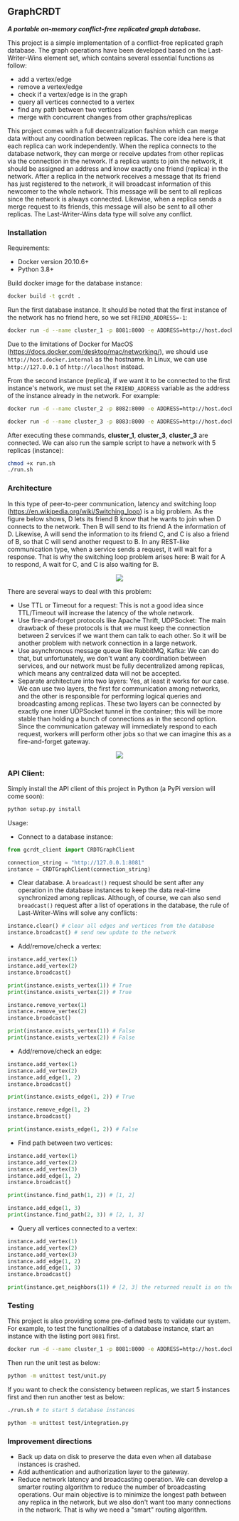 ## GraphCRDT

***A portable on-memory conflict-free replicated graph database.***


This project is a simple implementation of a conflict-free replicated graph database. The graph operations have been developed based on the Last-Writer-Wins element set, which contains several essential functions as follow:
- add a vertex/edge
- remove a vertex/edge
- check if a vertex/edge is in the graph
- query all vertices connected to a vertex
- find any path between two vertices
- merge with concurrent changes from other graphs/replicas

This project comes with a full decentralization fashion which can merge data without any coordination between replicas. The core idea here is that each replica can work independently. When the replica connects to the database network, they can merge or receive updates from other replicas via the connection in the network. If a replica wants to join the network, it should be assigned an address and know exactly one friend (replica) in the network. After a replica in the network receives a message that its friend has just registered to the network, it will broadcast information of this newcomer to the whole network. This message will be sent to all replicas since the network is always connected. Likewise, when a replica sends a merge request to its friends, this message will also be sent to all other replicas. The Last-Writer-Wins data type will solve any conflict.

### Installation

Requirements:

- Docker version 20.10.6+ 
- Python 3.8+

Build docker image for the database instance:

```bash
docker build -t gcrdt .
```

Run the first database instance. It should be noted that the first instance of the network has no friend here, so we set `FRIEND_ADDRESS=-1`:
```bash
docker run -d --name cluster_1 -p 8081:8000 -e ADDRESS=http://host.docker.internal:8081 -e FRIEND_ADDRESS=-1 gcrdt
```
Due to the limitations of Docker for MacOS (https://docs.docker.com/desktop/mac/networking/), we should use `http://host.docker.internal` as the hostname. In Linux, we can use `http://127.0.0.1` of `http://localhost` instead.
 
From the second instance (replica), if we want it to be connected to the first instance's network, we must set the `FRIEND_ADDRESS` variable as the address of the instance already in the network. For example:

```bash
docker run -d --name cluster_2 -p 8082:8000 -e ADDRESS=http://host.docker.internal:8082 -e FRIEND_ADDRESS=http://host.docker.internal:8081 gcrdt

docker run -d --name cluster_3 -p 8083:8000 -e ADDRESS=http://host.docker.internal:8083 -e FRIEND_ADDRESS=http://host.docker.internal:8082 gcrdt
```

After executing these commands, **cluster_1**, **cluster_3**, **cluster_3** are connected. We can also run the sample script to have a network with 5 replicas (instance):
```bash
chmod +x run.sh
./run.sh
```

### Architecture


In this type of peer-to-peer communication, latency and switching loop (https://en.wikipedia.org/wiki/Switching_loop) is a big problem. As the figure below shows, D lets its friend B know that he wants to join when D connects to the network. Then B will send to its friend A the information of D. Likewise, A will send the information to its friend C, and C is also a friend of B, so that C will send another request to B. In any REST-like communication type, when a service sends a request, it will wait for a response. That is why the switching loop problem arises here: B wait for A to respond, A wait for C, and C is also waiting for B.
<p align="center">
  <img src="https://i.imgur.com/brmnztR.png" />
</p>

There are several ways to deal with this problem:

- Use TTL or Timeout for a request: This is not a good idea since TTL/Timeout will increase the latency of the whole network.
- Use fire-and-forget protocols like Apache Thrift, UDPSocket: The main drawback of these protocols is that we must keep the connection between 2 services if we want them can talk to each other. So it will be another problem with network connection in a large network.
- Use asynchronous message queue like RabbitMQ, Kafka: We can do that, but unfortunately, we don't want any coordination between services, and our network must be fully decentralized among replicas, which means any centralized data will not be accepted.
- Separate architecture into two layers: Yes, at least it works for our case. We can use two layers, the first for communication among networks, and the other is responsible for performing logical queries and broadcasting among replicas. These two layers can be connected by exactly one inner UDPSocket tunnel in the container; this will be more stable than holding a bunch of connections as in the second option. Since the communication gateway will immediately respond to each request, workers will perform other jobs so that we can imagine this as a fire-and-forget gateway.

<p align="center">
  <img src="https://i.imgur.com/F0FxMu8.png" />
</p>



### API Client:

Simply install the API client of this project in Python (a PyPi version will come soon):
```bash
python setup.py install
```

Usage:

- Connect to a database instance:
```python
from gcrdt_client import CRDTGraphClient

connection_string = "http://127.0.0.1:8081"
instance = CRDTGraphClient(connection_string)
```
- Clear database. A `broadcast()` request should be sent after any operation in the database instances to keep the data real-time synchronized among replicas. Although, of course, we can also send `broadcast()` request after a list of operations in the database, the rule of Last-Writer-Wins will solve any conflicts:
```python
instance.clear() # clear all edges and vertices from the database
instance.broadcast() # send new update to the network
```

- Add/remove/check a vertex:
```python
instance.add_vertex(1)
instance.add_vertex(2)
instance.broadcast()

print(instance.exists_vertex(1)) # True
print(instance.exists_vertex(2)) # True

instance.remove_vertex(1)
instance.remove_vertex(2)
instance.broadcast()

print(instance.exists_vertex(1)) # False
print(instance.exists_vertex(2)) # False
```

- Add/remove/check an edge:
```python
instance.add_vertex(1)
instance.add_vertex(2)
instance.add_edge(1, 2)
instance.broadcast()

print(instance.exists_edge(1, 2)) # True

instance.remove_edge(1, 2)
instance.broadcast()

print(instance.exists_edge(1, 2)) # False
```

- Find path between two vertices:
```python
instance.add_vertex(1)
instance.add_vertex(2)
instance.add_vertex(3)
instance.add_edge(1, 2)
instance.broadcast()

print(instance.find_path(1, 2)) # [1, 2]

instance.add_edge(1, 3)
print(instance.find_path(2, 3)) # [2, 1, 3]
```

- Query all vertices connected to a vertex:
```python
instance.add_vertex(1)
instance.add_vertex(2)
instance.add_vertex(3)
instance.add_edge(1, 2)
instance.add_edge(1, 3)
instance.broadcast()

print(instance.get_neighbors(1)) # [2, 3] the returned result is on the sorted order
```

### Testing

This project is also providing some pre-defined tests to validate our system. For example, to test the functionalities of a database instance, start an instance with the listing port `8081` first.
```bash
docker run -d --name cluster_1 -p 8081:8000 -e ADDRESS=http://host.docker.internal:8081 -e FRIEND_ADDRESS=-1 gcrdt
```
Then run the unit test as below:
```bash
python -m unittest test/unit.py
```
If you want to check the consistency between replicas, we start 5 instances first and then run another test as below:
```bash
./run.sh # to start 5 database instances

python -m unittest test/integration.py
```

### Improvement directions

- Back up data on disk to preserve the data even when all database instances is crashed.
- Add authentication and authorization layer to the gateway.
- Reduce network latency and broadcasting operation. We can develop a smarter routing algorithm to reduce the number of broadcasting operations. Our main objective is to minimize the longest path between any replica in the network, but we also don't want too many connections in the network. That is why we need a "smart" routing algorithm.